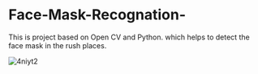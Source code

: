 # Face-Mask-Recognation-

This is project based on Open CV and Python. which helps to detect the face mask in the rush places.





![4niyt2](https://user-images.githubusercontent.com/53989530/99973060-5c94e080-2dc5-11eb-8ab9-23a016e84d9e.gif)



